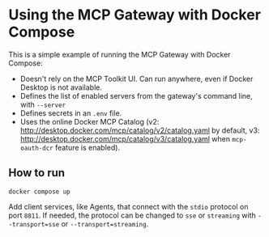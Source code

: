 # Using the MCP Gateway with Docker Compose

This is a simple example of running the MCP Gateway with Docker Compose:

+ Doesn't rely on the MCP Toolkit UI. Can run anywhere, even if Docker Desktop is not available.
+ Defines the list of enabled servers from the gateway's command line, with `--server`
+ Defines secrets in an `.env` file.
+ Uses the online Docker MCP Catalog (v2: http://desktop.docker.com/mcp/catalog/v2/catalog.yaml by default, v3: http://desktop.docker.com/mcp/catalog/v3/catalog.yaml when `mcp-oauth-dcr` feature is enabled).

## How to run

```console
docker compose up
```

Add client services, like Agents, that connect with the `stdio` protocol on port `8811`.
If needed, the protocol can be changed to `sse` or `streaming` with `--transport=sse` or `--transport=streaming`.

